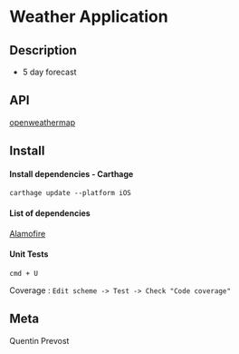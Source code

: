 #  Weather Application
## Description
- 5 day forecast
## API
[openweathermap](http://openweathermap.org/api)
## Install
#### Install dependencies - Carthage
```
carthage update --platform iOS
```
#### List of dependencies

[Alamofire](https://github.com/Alamofire/Alamofire)

#### Unit Tests

```
cmd + U
```
Coverage : ``` Edit scheme -> Test -> Check "Code coverage" ```

## Meta

Quentin Prevost
